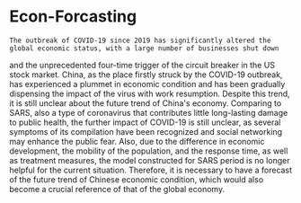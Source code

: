 # Econ-Forcasting

	The outbreak of COVID-19 since 2019 has significantly altered the global economic status, with a large number of businesses shut down 
  and the unprecedented four-time trigger of the circuit breaker in the US stock market. China, as the place firstly struck by the COVID-19
  outbreak, has experienced a plummet in economic condition and has been gradually dispensing the impact of the virus with work resumption. 
  Despite this trend, it is still unclear about the future trend of China's economy. Comparing to SARS, also a type of coronavirus that 
  contributes little long-lasting damage to public health, the further impact of COVID-19 is still unclear, as several symptoms of its compilation
  have been recognized and social networking may enhance the public fear. Also, due to the difference in economic development, the mobility of the
  population, and the response time, as well as treatment measures, the model constructed for SARS period is no longer helpful for the current 
  situation. Therefore, it is necessary to have a forecast of the future trend of Chinese economic condition, which would also become a crucial
  reference of that of the global economy.

